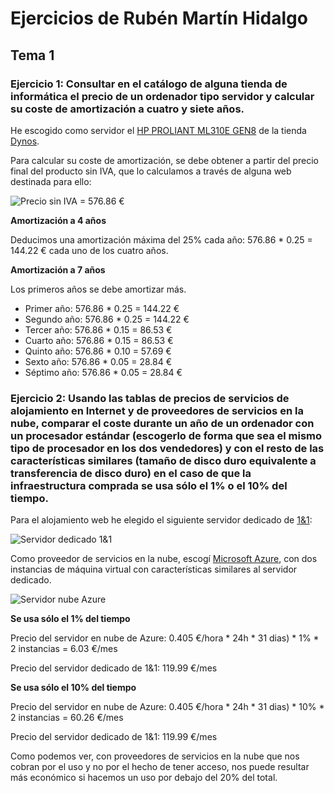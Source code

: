 # Ejercicios de Rubén Martín Hidalgo
## Tema 1
### Ejercicio 1: Consultar en el catálogo de alguna tienda de informática el precio de un ordenador tipo servidor y calcular su coste de amortización a cuatro y siete años.

He escogido como servidor el [HP PROLIANT ML310E GEN8](http://www.dynos.es/servidor-hp-proliant-ml310e-gen8-xeon-e3-1220v3-3.1ghz-8gb-ddr3-lff-2x-1tb-dvd-rom-ata-600-array-b120i-888182061657__470065-800.html) de la tienda [Dynos](http://www.dynos.es/).

Para calcular su coste de amortización, se debe obtener a partir del precio final del producto sin IVA, que lo calculamos a través de alguna web destinada para ello:

![Precio sin IVA = 576.86 €](https://www.dropbox.com/s/t2teia06jogmbpl/calculosinIVA.PNG?dl=1)

**Amortización a 4 años**

Deducimos una amortización máxima del 25% cada año: 576.86 * 0.25 = 144.22 € cada uno de los cuatro años.

**Amortización a 7 años**

Los primeros años se debe amortizar más.  
 - Primer año: 576.86 * 0.25 = 144.22 € 
 - Segundo año: 576.86 * 0.25 = 144.22 €  
 - Tercer año: 576.86 * 0.15 = 86.53 €  
 - Cuarto año: 576.86 * 0.15 = 86.53 €  
 - Quinto año: 576.86 * 0.10 = 57.69 €  
 - Sexto año: 576.86 * 0.05 = 28.84 €  
 - Séptimo año: 576.86 * 0.05 = 28.84 €

### Ejercicio 2: Usando las tablas de precios de servicios de alojamiento en Internet y de proveedores de servicios en la nube, comparar el coste durante un año de un ordenador con un procesador estándar (escogerlo de forma que sea el mismo tipo de procesador en los dos vendedores) y con el resto de las características similares (tamaño de disco duro equivalente a transferencia de disco duro) en el caso de que la infraestructura comprada se usa sólo el 1% o el 10% del tiempo.

Para el alojamiento web he elegido el siguiente servidor dedicado de [1&1](https://www.1and1.es/): 

![Servidor dedicado 1&1](https://www.dropbox.com/s/86d418v4j4sc1rt/Server1%261.PNG?dl=1)

Como proveedor de servicios en la nube, escogí [Microsoft Azure](https://azure.microsoft.com/es-es/), con dos instancias de máquina virtual con características similares al servidor dedicado.

![Servidor nube Azure](https://www.dropbox.com/s/i50tpdgtig2470h/ServerAzure.PNG?dl=1)

**Se usa sólo el 1% del tiempo**

Precio del servidor en nube de Azure: 0.405 €/hora * 24h * 31 dias) * 1% * 2 instancias = 6.03 €/mes

Precio del servidor dedicado de 1&1: 119.99 €/mes

**Se usa sólo el 10% del tiempo**

Precio del servidor en nube de Azure: 0.405 €/hora * 24h * 31 dias) * 10% * 2 instancias = 60.26 €/mes

Precio del servidor dedicado de 1&1: 119.99 €/mes

Como podemos ver, con proveedores de servicios en la nube que nos cobran por el uso y no por el hecho de tener acceso, nos puede resultar más económico si hacemos un uso por debajo del 20% del total.
